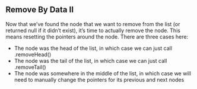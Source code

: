 ## Remove By Data II

Now that we’ve found the node that we want to remove from the list (or returned null if it didn’t exist), it’s time to actually remove the node. This means resetting the pointers around the node. There are three cases here:

- The node was the head of the list, in which case we can just call .removeHead()
- The node was the tail of the list, in which case we can just call .removeTail()
- The node was somewhere in the middle of the list, in which case we will need to manually change the pointers for its previous and next nodes
